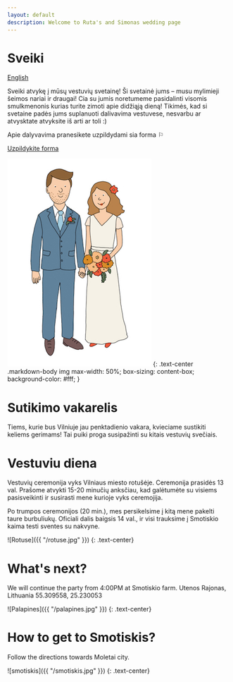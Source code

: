 ```yaml
---
layout: default
description: Welcome to Ruta's and Simonas wedding page
---
```

# [](#header-1) Sveiki

[English](en)

Sveiki atvykę į mūsų vestuvių svetainę!
Ši svetainė jums – musu mylimieji šeimos nariai ir draugai! Cia su jumis noretumeme pasidalinti visomis smulkmenonis kurias turite zimoti apie didžiąją dieną! Tikimės, kad si svetaine padės jums suplanuoti dalivavima vestuvese, nesvarbu ar atvysktate atvyksite iš arti ar toli :)

Apie dalyvavima pranesikete uzpildydami sia forma ⚐

<a href="https://goo.gl/wMygUc" target="blank">Uzpildykite forma</a>

![Ruta & Simonas](/R&Small.jpg)
{: .text-center .markdown-body img max-width: 50%; box-sizing: content-box; background-color: #fff; }

# [](#header-1) Sutikimo vakarelis

Tiems, kurie bus Vilniuje jau penktadienio vakara, kvieciame sustikiti keliems gerimams! Tai puiki proga susipažinti su kitais vestuvių svečiais.


# [](#header-1) Vestuviu diena

Vestuvių ceremonija vyks Vilniaus miesto rotušėje. Ceremonija prasidės 13 val. Prašome atvykti 15-20 minučių anksčiau, kad galėtumėte su visiems pasisveikinti ir susirasti mene kurioje vyks ceremojija.

Po trumpos ceremonijos (20 min.), mes persikelsime į kitą mene pakelti taure burbuliukų.
Oficiali dalis baigsis 14 val., ir visi trauksime į Smotiskio kaima testi sventes su nakvyne.


![Rotuse]({{ "/rotuse.jpg" }})
{: .text-center}


# [](#header-1) What's next?

We will continue the party from 4:00PM at Smotiskio farm.
Utenos Rajonas, Lithuania
55.309558, 25.230053

![Palapines]({{ "/palapines.jpg" }})
{: .text-center}

# [](#header-1) How to get to Smotiskis?

Follow the directions towards Moletai city.

![smotiskis]({{ "/smotiskis.jpg" }})
{: .text-center}
